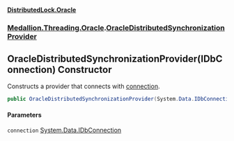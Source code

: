 #### [DistributedLock.Oracle](README.md 'README')
### [Medallion.Threading.Oracle](Medallion.Threading.Oracle.md 'Medallion.Threading.Oracle').[OracleDistributedSynchronizationProvider](OracleDistributedSynchronizationProvider.md 'Medallion.Threading.Oracle.OracleDistributedSynchronizationProvider')

## OracleDistributedSynchronizationProvider(IDbConnection) Constructor

Constructs a provider that connects with [connection](OracleDistributedSynchronizationProvider..ctor.piz12qaqFtocRjH6VWNIGQ.md#Medallion.Threading.Oracle.OracleDistributedSynchronizationProvider.OracleDistributedSynchronizationProvider(System.Data.IDbConnection).connection 'Medallion.Threading.Oracle.OracleDistributedSynchronizationProvider.OracleDistributedSynchronizationProvider(System.Data.IDbConnection).connection').

```csharp
public OracleDistributedSynchronizationProvider(System.Data.IDbConnection connection);
```
#### Parameters

<a name='Medallion.Threading.Oracle.OracleDistributedSynchronizationProvider.OracleDistributedSynchronizationProvider(System.Data.IDbConnection).connection'></a>

`connection` [System.Data.IDbConnection](https://docs.microsoft.com/en-us/dotnet/api/System.Data.IDbConnection 'System.Data.IDbConnection')